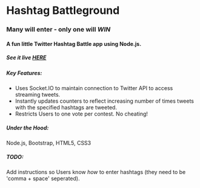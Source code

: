 # Hashtag Battleground

### Many will enter - only one will _WIN_

#### A fun little Twitter Hashtag Battle app using Node.js.

##### See it live [HERE](http://hashtag-battleground.herokuapp.com)

##### Key Features:
  - Uses Socket.IO to maintain connection to Twitter API to access streaming tweets.
  - Instantly updates counters to reflect increasing number of times tweets with the specified hashtags are tweeted.
  - Restricts Users to one vote per contest. No cheating!

##### Under the Hood:
Node.js, Bootstrap, HTML5, CSS3

##### TODO:
Add instructions so Users know *how* to enter hashtags (they need to be 'comma + space' seperated).